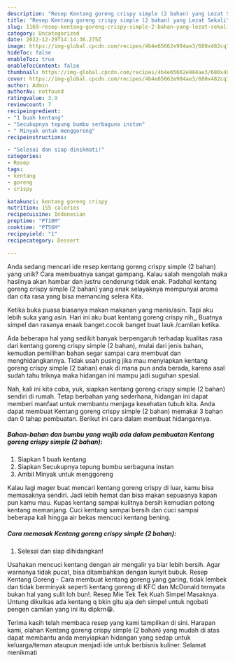 ```yaml
---
description: "Resep Kentang goreng crispy simple (2 bahan) yang Lezat Sekali"
title: "Resep Kentang goreng crispy simple (2 bahan) yang Lezat Sekali"
slug: 1169-resep-kentang-goreng-crispy-simple-2-bahan-yang-lezat-sekali
category: Uncategorized
date: 2022-12-29T14:14:36.275Z
image: https://img-global.cpcdn.com/recipes/4b4e65662e984ae3/680x482cq70/kentang-goreng-crispy-simple-2-bahan-foto-resep-utama.jpg
hideToc: false
enableToc: true
enableTocContent: false
thumbnail: https://img-global.cpcdn.com/recipes/4b4e65662e984ae3/680x482cq70/kentang-goreng-crispy-simple-2-bahan-foto-resep-utama.jpg
cover: https://img-global.cpcdn.com/recipes/4b4e65662e984ae3/680x482cq70/kentang-goreng-crispy-simple-2-bahan-foto-resep-utama.jpg
author: Admin
authorAv: notfound
ratingvalue: 3.9
reviewcount: 7
recipeingredient:
- "1 buah kentang"
- "Secukupnya tepung bumbu serbaguna instan"
- " Minyak untuk menggoreng"
recipeinstructions:

- "Selesai dan siap dinikmati!"
categories:
- Resep
tags:
- kentang
- goreng
- crispy

katakunci: kentang goreng crispy 
nutrition: 155 calories
recipecuisine: Indonesian
preptime: "PT10M"
cooktime: "PT56M"
recipeyield: "1"
recipecategory: Dessert

---
```





Anda sedang mencari ide resep kentang goreng crispy simple (2 bahan) yang unik? Cara membuatnya sangat gampang. Kalau salah mengolah maka hasilnya akan hambar dan justru cenderung tidak enak. Padahal kentang goreng crispy simple (2 bahan) yang enak selayaknya mempunyai aroma dan cita rasa yang bisa memancing selera Kita.





Ketika buka puasa biasanya makan makanan yang manis/asin. Tapi aku lebih suka yang asin. Hari ini aku buat kentang goreng crispy nih,, Buatnya simpel dan rasanya enaak banget.cocok banget buat lauk /camilan ketika.

Ada beberapa hal yang sedikit banyak berpengaruh terhadap kualitas rasa dari kentang goreng crispy simple (2 bahan), mulai dari jenis bahan, kemudian pemilihan bahan segar sampai cara membuat dan menghidangkannya. Tidak usah pusing jika mau menyiapkan kentang goreng crispy simple (2 bahan) enak di mana pun anda berada, karena asal sudah tahu triknya maka hidangan ini mampu jadi suguhan spesial.






Nah, kali ini kita coba, yuk, siapkan kentang goreng crispy simple (2 bahan) sendiri di rumah. Tetap berbahan yang sederhana, hidangan ini dapat memberi manfaat untuk membantu menjaga kesehatan tubuh kita. Anda dapat membuat Kentang goreng crispy simple (2 bahan) memakai 3 bahan dan 0 tahap pembuatan. Berikut ini cara dalam membuat hidangannya.

<!--inarticleads1-->

##### Bahan-bahan dan bumbu yang wajib ada dalam pembuatan Kentang goreng crispy simple (2 bahan):

1. Siapkan 1 buah kentang
1. Siapkan Secukupnya tepung bumbu serbaguna instan
1. Ambil  Minyak untuk menggoreng


Kalau lagi mager buat mencari kentang goreng crispy di luar, kamu bisa memasaknya sendiri. Jadi lebih hemat dan bisa makan sepuasnya kapan pun kamu mau. Kupas kentang sampai kulitnya bersih kemudian potong kentang memanjang. Cuci kentang sampai bersih dan cuci sampai beberapa kali hingga air bekas mencuci kentang bening. 

<!--inarticleads2-->

##### Cara memasak Kentang goreng crispy simple (2 bahan):


1. Selesai dan siap dihidangkan!

Usahakan mencuci kentang dengan air mengalir ya biar lebih bersih. Agar warnanya tidak pucat, bisa ditambahkan dengan kunyit bubuk. Resep Kentang Goreng - Cara membuat kentang goreng yang garing, tidak lembek dan tidak berminyak seperti kentang goreng di KFC dan McDonald ternyata bukan hal yang sulit loh bun!. Resep Mie Tek Tek Kuah Simpel Masaknya. Untung dikulkas ada kentang q bkin gitu aja deh simpel untuk ngobati pengen camilan yang ini itu dipkrn😁. 

Terima kasih telah membaca resep yang kami tampilkan di sini. Harapan kami, olahan Kentang goreng crispy simple (2 bahan) yang mudah di atas dapat membantu anda menyiapkan hidangan yang sedap untuk keluarga/teman ataupun menjadi ide untuk berbisnis kuliner. Selamat menikmati
